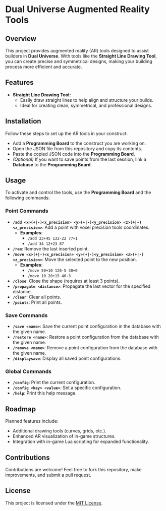 # Dual Universe Augmented Reality Tools  

## Overview  
This project provides augmented reality (AR) tools designed to assist builders in **Dual Universe**. With tools like the **Straight Line Drawing Tool**, you can create precise and symmetrical designs, making your building process more efficient and accurate.  

## Features  
- **Straight Line Drawing Tool:**  
  - Easily draw straight lines to help align and structure your builds.  
  - Ideal for creating clean, symmetrical, and professional designs.  


## Installation  
Follow these steps to set up the AR tools in your construct:  

- Add a **Programming Board** to the construct you are working on.
- Open the JSON file from this repository and copy its contents.
- Paste the copied JSON code into the **Programming Board**.
- *(Optional)* If you want to save points from the last session, link a **Database** to the **Programming Board**.  

## Usage  
To activate and control the tools, use the **Programming Board** and the following commands:  

### Point Commands  
- **`/add <x>(+|-)<x_precision> <y>(+|-)<y_precision> <z>(+|-)<z_precision>`**: Add a point with voxel precision tools coordinates.  
  - **Examples**:  
    - `/add 23+45 132-22 77+1`  
    - `/add 34 12+23 87`  
- **`/rem`**: Remove the last inserted point.  
- **`/move <x>(+|-)<x_precision> <y>(+|-)<y_precision> <z>(+|-)<z_precision>`**: Move the selected point to the new position.  
  - **Examples**:  
    - `/move 50+10 120-5 30+0`  
    - `/move 10 20+15 40-3`  
- **`/close`**: Close the shape (requires at least 3 points).  
- **`/propagate <distance>`**: Propagate the last vector for the specified distance.  
- **`/clear`**: Clear all points.  
- **`/points`**: Print all points.  

### Save Commands  
- **`/save <name>`**: Save the current point configuration in the database with the given name.  
- **`/restore <name>`**: Restore a point configuration from the database with the given name.  
- **`/remove <name>`**: Remove a point configuration from the database with the given name.  
- **`/displaysave`**: Display all saved point configurations.  

### Global Commands  
- **`/config`**: Print the current configuration.  
- **`/config <key> <value>`**: Set a specific configuration.  
- **`/help`**: Print this help message.  


## Roadmap  
Planned features include:  
- Additional drawing tools (curves, grids, etc.).  
- Enhanced AR visualization of in-game structures.  
- Integration with in-game Lua scripting for expanded functionality.  

## Contributions  
Contributions are welcome! Feel free to fork this repository, make improvements, and submit a pull request.  

## License  
This project is licensed under the [MIT License](LICENSE).  
